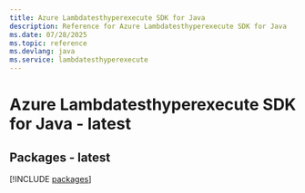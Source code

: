 ```yaml
---
title: Azure Lambdatesthyperexecute SDK for Java
description: Reference for Azure Lambdatesthyperexecute SDK for Java
ms.date: 07/28/2025
ms.topic: reference
ms.devlang: java
ms.service: lambdatesthyperexecute
---
```

# Azure Lambdatesthyperexecute SDK for Java - latest
## Packages - latest
[!INCLUDE [packages](lambdatesthyperexecute-index.md)]